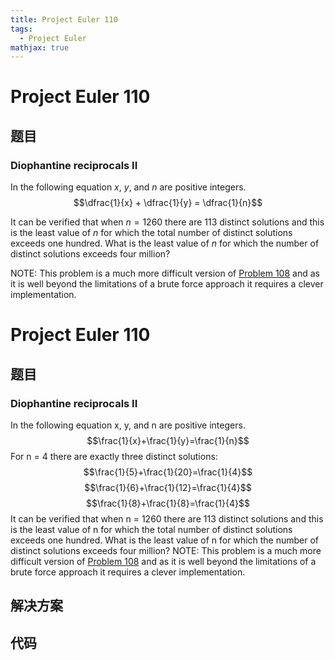 ```yaml
---
title: Project Euler 110
tags:
  - Project Euler
mathjax: true
---
```

<escape><!-- more --></escape>
    
# Project Euler 110
## 题目
### Diophantine reciprocals II

In the following equation <var>x</var>, <var>y</var>, and <var>n</var> are positive integers.
$$\dfrac{1}{x} + \dfrac{1}{y} = \dfrac{1}{n}$$

It can be verified that when $n = 1260$ there are 113 distinct solutions and this is the least value of $n$ for which the total number of distinct solutions exceeds one hundred.
What is the least value of $n$ for which the number of distinct solutions exceeds four million?

<p class="smaller">NOTE: This problem is a much more difficult version of <a href="problem=108">Problem 108</a> and as it is well beyond the limitations of a brute force approach it requires a clever implementation.


# Project Euler 110
## 题目
### Diophantine reciprocals II
In the following equation x, y, and n are positive integers.
$$\frac{1}{x}+\frac{1}{y}=\frac{1}{n}$$
For n = 4 there are exactly three distinct solutions:
$$\frac{1}{5}+\frac{1}{20}=\frac{1}{4}$$ $$\frac{1}{6}+\frac{1}{12}=\frac{1}{4}$$ $$\frac{1}{8}+\frac{1}{8}=\frac{1}{4}$$
It can be verified that when n = 1260 there are 113 distinct solutions and this is the least value of n for which the total number of distinct solutions exceeds one hundred.
What is the least value of n for which the number of distinct solutions exceeds four million?
NOTE: This problem is a much more difficult version of <a href="/108">Problem 108</a> and as it is well beyond the limitations of a brute force approach it requires a clever implementation.


## 解决方案


## 代码



